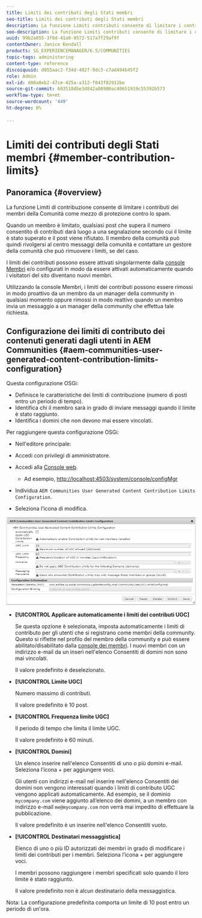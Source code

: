 ```yaml
---
title: Limiti dei contributi degli Stati membri
seo-title: Limiti dei contributi degli Stati membri
description: La funzione Limiti contributi consente di limitare i contributi per la protezione dallo spam
seo-description: La funzione Limiti contributi consente di limitare i contributi per la protezione dallo spam
uuid: 99b2a855-3f0d-41a0-9572-517a7f29af9f
contentOwner: Janice Kendall
products: SG_EXPERIENCEMANAGER/6.5/COMMUNITIES
topic-tags: administering
content-type: reference
discoiquuid: d855aac2-f34d-402f-9dc3-c7ad494b45f2
role: Admin
exl-id: d00a8eb2-47ce-425a-a312-f043f82912be
source-git-commit: 603518dbe3d842a08900ac40651919c55392b573
workflow-type: tm+mt
source-wordcount: '449'
ht-degree: 0%

---
```


# Limiti dei contributi degli Stati membri {#member-contribution-limits}

## Panoramica {#overview}

La funzione Limiti di contribuzione consente di limitare i contributi dei membri della Comunità come mezzo di protezione contro lo spam.

Quando un membro è limitato, qualsiasi post che supera il numero consentito di contributi darà luogo a una segnalazione secondo cui il limite è stato superato e il post viene rifiutato. Il membro della comunità può quindi rivolgersi al centro messaggi della comunità e contattare un gestore della comunità che può rimuovere i limiti, se del caso.

I limiti dei contributi possono essere attivati singolarmente dalla [console Membri](members.md) e/o configurati in modo da essere attivati automaticamente quando i visitatori del sito diventano nuovi membri.

Utilizzando la console Membri, i limiti dei contributi possono essere rimossi in modo proattivo da un membro da un manager della community in qualsiasi momento oppure rimossi in modo reattivo quando un membro invia un messaggio a un manager della community che effettua tale richiesta.

## Configurazione dei limiti di contributo dei contenuti generati dagli utenti in AEM Communities {#aem-communities-user-generated-content-contribution-limits-configuration}

Questa configurazione OSGi:

* Definisce le caratteristiche dei limiti di contribuzione (numero di posti entro un periodo di tempo).
* Identifica chi il membro sarà in grado di inviare messaggi quando il limite è stato raggiunto.
* Identifica i domini che non devono mai essere vincolati.

Per raggiungere questa configurazione OSGi:

* Nell&#39;editore principale:
* Accedi con privilegi di amministratore.
* Accedi alla [Console web](../../help/sites-deploying/configuring-osgi.md).

   * Ad esempio, [http://localhost:4503/system/console/configMgr](http://localhost:4503/system/console/configMgr)

* Individua `AEM Communities User Generated Content Contribution Limits Configuration`.
* Seleziona l’icona di modifica.

![configure-limits](assets/configure-limits.png)

* **[!UICONTROL Applicare automaticamente i limiti dei contributi UGC]**

   Se questa opzione è selezionata, imposta automaticamente i limiti di contributo per gli utenti che si registrano come membri della community. Questo si riflette nel profilo del membro della community e può essere abilitato/disabilitato dalla [console dei membri](members.md). I nuovi membri con un indirizzo e-mail da un inserì nell&#39;elenco Consentiti di domini non sono mai vincolati.

   Il valore predefinito è deselezionato.

* **[!UICONTROL Limite UGC]**

   Numero massimo di contributi.

   Il valore predefinito è 10 post.

* **[!UICONTROL Frequenza limite UGC]**

   Il periodo di tempo che limita il limite UGC.

   Il valore predefinito è 60 minuti.

* **[!UICONTROL Domini]**

   Un elenco inserire nell&#39;elenco Consentiti di uno o più domini e-mail. Seleziona l’icona + per aggiungere voci.

   Gli utenti con indirizzi e-mail nel inserire nell&#39;elenco Consentiti dei domini non vengono interessati quando i limiti di contributo UGC vengono applicati automaticamente. Ad esempio, se il dominio `mycompany.com` viene aggiunto all’elenco dei domini, a un membro con indirizzo e-mail `me@mycompany.com` non verrà mai impedito di effettuare la pubblicazione.

   Il valore predefinito è un inserire nell&#39;elenco Consentiti vuoto.

* **[!UICONTROL Destinatari messaggistica]**

   Elenco di uno o più ID autorizzati dei membri in grado di modificare i limiti dei contributi per i membri. Seleziona l’icona + per aggiungere voci.

   I membri possono raggiungere i membri specificati solo quando il loro limite è stato raggiunto.

   Il valore predefinito non è alcun destinatario della messaggistica.

Nota: La configurazione predefinita comporta un limite di 10 post entro un periodo di un&#39;ora.
